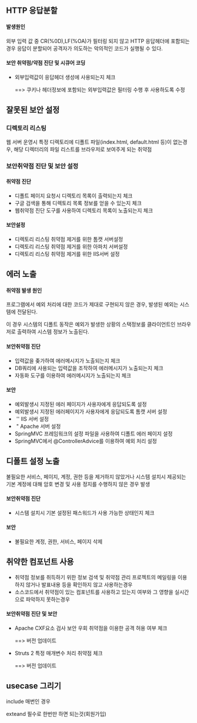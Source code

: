 ## HTTP 응답분할

#### 발생원인 

외부 입력 값 중 CR(%0D),LF(%OA)가 필터링 되지 않고 HTTP 응답헤더에 포함되는 경우 응답이 분할되어 공격자가 의도하는 악의적인 코드가 실행될 수 있다.

#### 보안 취약점/약점 진단 및 시큐어 코딩

- 외부입력값이 응답헤더 생성에 사용되는지 체크

  ==> 쿠키나 헤더정보에 포함되는 외부입력값은 필터링 수행 후 사용하도록 수정



## 잘못된 보안 설정

### 디렉토리 리스팅

웹 서버 운영시 특정 디렉토리에 디폴트 파일(index.html, default.html 등)이 없는경우, 해당 디렉터리의 파일 리스트를 브라우저로 보여주게 되는 취약점

### 보안취약점 진단 및 보안 설정

#### 취약점 진단

- 디폴트 페이지 요청시 디렉토리 목록이 출력되는지 체크
- 구글 검색을 통해 디렉토리 목록 정보를 얻을 수 있는지 체크
- 웹취약점 진단 도구를 사용하여 디렉토리 목록이 노출되는지 체크

#### 보안설정

- 디렉토리 리스팅 취약점 제거를 위한 톰캣 서버설정
- 디렉토리 리스팅 취약점 제거를 위한 아파치 서버설정
- 디렉토리 리스팅 취약점 제거를 위한 IIS서버 설정



## 에러 노출

#### 취약점 발생 원인

프로그램에서 예외 처리에 대한 코드가 제대로 구현되지 않은 경우, 발생된 예외는 시스템에 전달된다.

이 경우 시스템의 디폴트 동작은 예외가 발생한 상황의 스택정보를 클라이언트인 브라우저로 출력하여 시스템 정보가 노출된다.

#### 보안취약점 진단

- 입력값을 좆가하여 에러메시지가 노출되는지 체크
- DB쿼리에 사용되는 입력값을 조작하여 에러메시지가 노출되는지 체크
- 자동화 도구를 이용하여 에러메시지가 노출되는지 체크

#### 보안

- 예외발생시 지정된 에러 페이지가 사용자에게 응답되도록 설정
- 예외발생시 지정된 에러페이지가 사용자에게 응답되도록 톰캣 서버 설정
- ​                                               ''                                                 IIS 서버 설정
- ​            "              Apache 서버 설정
- SpringMVC 프레임워크의 설정 파일을 사용하여 디폴트 에러 페이지 설정
- SpringMVC에서  @ControllerAdvice를 이용하여 예외 처리 설정



## 디폴트 설정 노출

불필요한 서비스, 페이지, 계정, 권한 등을 제거하지 않았거나 시스템 설치시 제공되는 기본 계정에 대해 암호 변경 및 사용 정지를 수행하지 않은 경우 발생

#### 보안취약점 진단

- 시스템 설치시 기본 설정된 패스워드가 사용 가능한 상태인지 체크

#### 보안

- 불필요한 계정, 권한, 서비스, 페이지 삭제



## 취약한 컴포넌트 사용

- 취약점 정보를 취득하기 위한 정보 검색 및 취약점 관리 프로젝트의 메일링을 이용하지 않거나 발표내용 등을 확인하지 않고 사용하는경우
- 소스코드에서 취약점이 있는 컴포넌트를 사용하고 있는지 여부와 그 영향을 실시간으로 파악하지 못하는경우

#### 보안취약점 진단 및 보안

- Apache CXF요소 검사 보안 우회 취약점을 이용한 공격 허용 여부 체크

  ==> 버전 업데이트

- Struts 2 특정 매개변수 처리 취약점 체크

  ==> 버전 업데이트



## usecase 그리기

include 매번인 경우

exteand 필수로 한번만 하면 되는것(회원가입)

